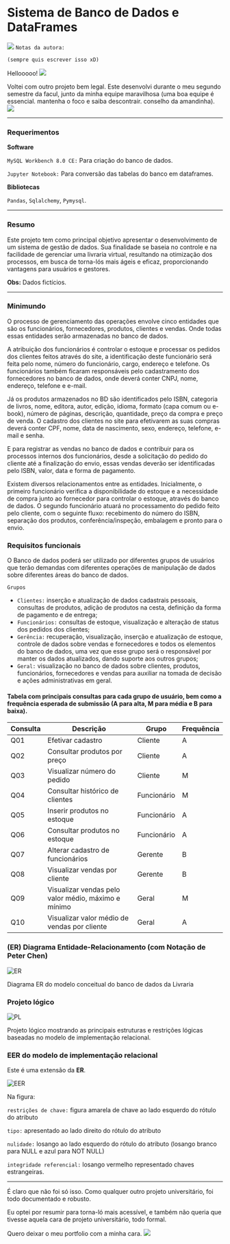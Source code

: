 # Sistema de Banco de Dados e DataFrames

 ![](https://64.media.tumblr.com/a287933b4201da86ceebe5d693158a89/tumblr_inline_p7j39fqgoz1qgg3e5_75sq.gifv) `Notas da autora: `

`(sempre quis escrever isso xD)`

Hellooooo! ![](https://64.media.tumblr.com/d6cf1ccb802887989d48db3100906e27/tumblr_inline_p7j3achp5x1qgg3e5_75sq.gifv)

Voltei com outro projeto bem legal. Este desenvolvi durante o meu segundo semestre da facul, junto da minha equipe maravilhosa (uma boa equipe é essencial. mantenha o foco e saiba descontrair. conselho da amandinha). ![](https://64.media.tumblr.com/55e062b0c5976f5a55236d046911532f/tumblr_inline_p81vs67K7X1qgg3e5_75sq.gifv)

------

### Requerimentos

**Software**

`MySQL Workbench 8.0 CE:` Para criação do banco de dados.

`Jupyter Notebook:` Para conversão das tabelas do banco em dataframes.

**Bibliotecas** 

`Pandas`, `Sqlalchemy`, `Pymysql`.

------

### Resumo

Este projeto tem como principal objetivo apresentar o desenvolvimento de um sistema de gestão de dados. Sua finalidade se baseia no controle e na facilidade de gerenciar uma livraria virtual, resultando na otimização dos processos, em busca de torna-lós mais ágeis e eficaz, proporcionando vantagens para usuários e gestores.

**Obs:** Dados fictícios.

------

### Minimundo

O processo de gerenciamento das operações envolve cinco entidades que são os funcionários, fornecedores, produtos, clientes e vendas. Onde todas essas entidades serão armazenadas no banco de dados.

A atribuição dos funcionários é controlar o estoque e processar os pedidos dos clientes feitos através do site, a identificação deste funcionário será feita pelo nome, número do funcionário, cargo, endereço e telefone. Os funcionários também ficaram responsáveis pelo cadastramento dos fornecedores no banco de dados, onde deverá conter CNPJ, nome, endereço, telefone e e-mail. 

Já os produtos armazenados no BD são identificados pelo ISBN, categoria de livros, nome, editora, autor, edição, idioma, formato (capa comum ou e-book), número de páginas, descrição, quantidade, preço da compra e preço de venda. O cadastro dos clientes no site para efetivarem as suas compras deverá conter CPF, nome, data de nascimento, sexo, endereço, telefone, e-mail e senha. 

E para registrar as vendas no banco de dados e contribuir para os processos internos dos funcionários, desde a solicitação do pedido do cliente até a finalização do envio, essas vendas deverão ser identificadas pelo ISBN, valor, data e forma de pagamento.

Existem diversos relacionamentos entre as entidades. Inicialmente, o primeiro funcionário verifica a disponibilidade do estoque e a necessidade de compra junto ao fornecedor para controlar o estoque, através do banco de dados. O segundo funcionário atuará no processamento do pedido feito pelo cliente, com o seguinte fluxo: recebimento do número do ISBN, separação dos produtos, conferência/inspeção, embalagem e pronto para o envio.

### Requisitos funcionais

O Banco de dados poderá ser utilizado por diferentes grupos de usuários que terão demandas com diferentes operações de manipulação de dados sobre diferentes áreas do banco de dados.

`Grupos`

- `Clientes:` inserção e atualização de dados cadastrais pessoais, consultas de produtos, adição de produtos na cesta, definição da forma de pagamento e de entrega;
- `Funcionários:` consultas de estoque, visualização e alteração de status dos pedidos dos clientes;
- `Gerência:` recuperação, visualização, inserção e atualização de estoque, controle de dados sobre vendas e fornecedores e todos os elementos do banco de dados, uma vez que esse grupo será o responsável por manter os dados atualizados, dando suporte aos outros grupos;
- `Geral:` visualização no banco de dados sobre clientes, produtos, funcionários, fornecedores e vendas para auxiliar na tomada de decisão e ações administrativas em geral.

#### Tabela com principais consultas para cada grupo de usuário, bem como a frequência esperada de submissão (A para alta, M para média e B para baixa).

| Consulta | Descrição                                           | Grupo       | Frequência |
| -------- | --------------------------------------------------- | ----------- | ---------- |
| Q01      | Efetivar cadastro                                   | Cliente     | A          |
| Q02      | Consultar produtos por preço                        | Cliente     | A          |
| Q03      | Visualizar número do pedido                         | Cliente     | M          |
| Q04      | Consultar histórico de clientes                     | Funcionário | M          |
| Q05      | Inserir produtos no estoque                         | Funcionário | A          |
| Q06      | Consultar produtos no estoque                       | Funcionário | A          |
| Q07      | Alterar cadastro de funcionários                    | Gerente     | B          |
| Q08      | Visualizar vendas por cliente                       | Gerente     | B          |
| Q09      | Visualizar vendas pelo valor médio, máximo e mínimo | Geral       | M          |
| Q10      | Visualizar valor médio de vendas por cliente        | Geral       | A          |

### (ER) Diagrama Entidade-Relacionamento (com Notação de Peter Chen)

![ER](https://i.imgur.com/m5Ju7RD.jpeg)

Diagrama ER do modelo conceitual do banco de dados da Livraria

### Projeto lógico

![PL](https://i.imgur.com/NQ48NPJ.jpeg)

Projeto lógico mostrando as principais estruturas e restrições lógicas baseadas no modelo de implementação relacional.

### EER do modelo de implementação relacional

Este é uma extensão da **ER**.

![EER](https://i.imgur.com/gaKyD9G.jpeg)

Na figura:

`restrições de chave:` figura amarela de chave ao lado esquerdo do rótulo do atributo

`tipo:` apresentado ao lado direito do rótulo do atributo

`nulidade:` losango ao lado esquerdo do rótulo do atributo (losango branco para NULL e azul para NOT NULL)

`integridade referencial:` losango vermelho representado chaves estrangeiras.

------

É claro que não foi só isso. Como qualquer outro projeto universitário, foi todo documentado e robusto. 

Eu optei por resumir para torna-ló mais acessível, e também não queria que tivesse aquela cara de projeto universitário, todo formal.

Quero deixar o meu portfolio com a minha cara. ![](https://64.media.tumblr.com/dc6536ee860ed5696f546466e1f2bace/tumblr_inline_p81vs6OADE1qgg3e5_75sq.gifv)
